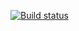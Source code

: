 [![Build status](https://ci.appveyor.com/api/projects/status/cd037hxokuuvk68x/branch/main?svg=true)](https://ci.appveyor.com/project/KatyaGritsaeva/patternsfirst/branch/main)